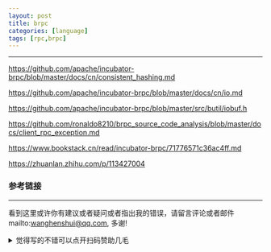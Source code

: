 ```yaml
---
layout: post
title: brpc
categories: [language]
tags: [rpc,brpc]
---
```



---



https://github.com/apache/incubator-brpc/blob/master/docs/cn/consistent_hashing.md

https://github.com/apache/incubator-brpc/blob/master/docs/cn/io.md

https://github.com/apache/incubator-brpc/blob/master/src/butil/iobuf.h

https://github.com/ronaldo8210/brpc_source_code_analysis/blob/master/docs/client_rpc_exception.md

https://www.bookstack.cn/read/incubator-brpc/71776571c36ac4ff.md

https://zhuanlan.zhihu.com/p/113427004

### 参考链接

---

看到这里或许你有建议或者疑问或者指出我的错误，请留言评论或者邮件mailto:wanghenshui@qq.com, 多谢! 
<details>
<summary>觉得写的不错可以点开扫码赞助几毛</summary>
<img src="https://wanghenshui.github.io/assets/wepay.png" alt="微信转账">
</details>